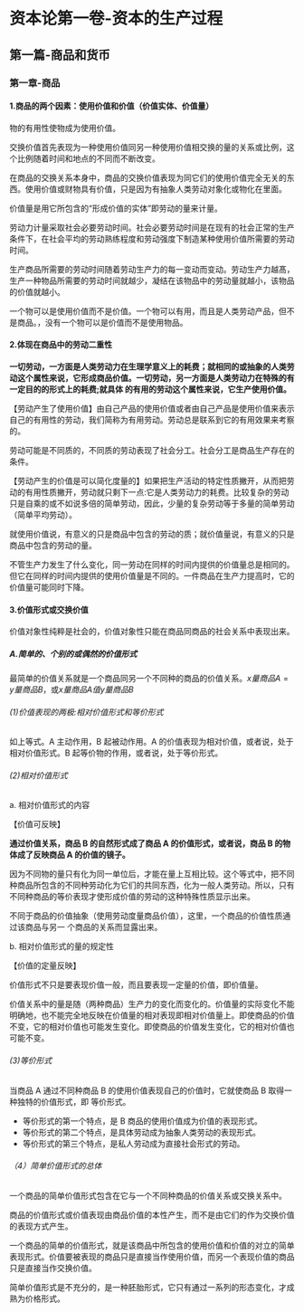 # 资本论第一卷-资本的生产过程

## 第一篇-商品和货币

### 第一章-商品

#### 1.商品的两个因素：使用价值和价值（价值实体、价值量）

物的有用性使物成为使用价值。

交换价值首先表现为一种使用价值同另一种使用价值相交换的量的关系或比例，这个比例随着时间和地点的不同而不断改变。

在商品的交换关系本身中，商品的交换价值表现为同它们的使用价值完全无关的东西。使用价值或财物具有价值，只是因为有抽象人类劳动对象化或物化在里面。

价值量是用它所包含的“形成价值的实体”即劳动的量来计量。

劳动力计量采取社会必要劳动时间。社会必要劳动时间是在现有的社会正常的生产条件下，在社会平均的劳动熟练程度和劳动强度下制造某种使用价值所需要的劳动时间。

生产商品所需要的劳动时间随着劳动生产力的每一变动而变动。劳动生产力越髙，生产一种物品所需要的劳动时间就越少，凝结在该物品中的劳动量就越小，该物品的价值就越小。

一个物可以是使用价值而不是价值。一个物可以有用，而且是人类劳动产品，但不是商品。，没有一个物可以是价值而不是使用物品。

#### 2.体现在商品中的劳动二重性

**一切劳动，一方面是人类劳动力在生理学意义上的耗费；就相同的或抽象的人类劳动这个属性来说，它形成商品价值。一切劳动，另一方面是人类劳动力在特殊的有一定目的的形式上的耗费;就具体
的有用的劳动这个属性来说，它生产使用价值。**

【劳动产生了使用价值】由自己产品的使用价值或者由自己产品是使用价值来表示自己的有用性的劳动，我们简称为有用劳动。劳动总是联系到它的有用效果来考察的。

劳动可能是不同质的，不同质的劳动表现了社会分工。社会分工是商品生产存在的条件。

【劳动产生的价值是可以简化度量的】如果把生产活动的特定性质撇开，从而把劳动的有用性质撇开，劳动就只剩下一点:它是人类劳动力的耗费。比较复杂的劳动只是自乘的或不如说多倍的简单劳动，因此，少量的复杂劳动等于多量的简单劳动（简单平均劳动）。

就使用价值说，有意义的只是商品中包含的劳动的质；就价值量说，有意义的只是商品中包含的劳动的量。

不管生产力发生了什么变化，同一劳动在同样的时间内提供的价值量总是相同的。但它在同样的时间内提供的使用价值量是不同的。一件商品在生产力提高时，它的价值量可能同时下降。

#### 3.价值形式或交换价值

价值对象性纯粹是社会的，价值对象性只能在商品同商品的社会关系中表现出来。

##### A.简单的、个别的或偶然的价值形式

最简单的价值关系就是一个商品同另一个不同种的商品的价值关系。$x量商品A=y量商品B$，或$x量商品A值y量商品B$

###### (1)价值表现的两极:相对价值形式和等价形式

如上等式。A 主动作用，B 起被动作用。A 的价值表现为相对价值，或者说，处于相对价值形式。B 起等价物的作用，或者说，处于等价形式。

###### (2)相对价值形式

a. 相对价值形式的内容

【价值可反映】

**通过价值关系，商品 B 的自然形式成了商品 A 的价值形式，或者说，商品 B 的物体成了反映商品 A 的价值的镜子。**

因为不同物的量只有化为同一单位后，才能在量上互相比较。这个等式中，把不同种商品所包含的不同种劳动化为它们的共同东西，化为一般人类劳动。所以，只有不同种商品的等价表现才使形成价值的劳动的这种特殊性质显示出来。

不同于商品的价值抽象（使用劳动度量商品价值），这里，一个商品的价值性质通过该商品与另一
个商品的关系而显露出来。

b. 相对价值形式的量的规定性

【价值的定量反映】

价值形式不只是要表现价值一般，而且要表现一定量的价值，即价值量。

价值关系中的量是随（两种商品）生产力的变化而变化的。价值量的实际变化不能明确地，也不能完全地反映在价值量的相对表现即相对价值量上。即使商品的价值不变，它的相对价值也可能发生变化。即使商品的价值发生变化，它的相对价值也可能不变。

###### (3)等价形式

当商品 A 通过不同种商品 B 的使用价值表现自己的价值时，它就使商品 B 取得一种独特的价值形式，即
等价形式。

- 等价形式的第一个特点，是 B 商品的使用价值成为价值的表现形式。
- 等价形式的第二个特点，是具体劳动成为抽象人类劳动的表现形式。
- 等价形式的第三个特点，是私人劳动成为直接社会形式的劳动。

###### （4）简单价值形式的总体

一个商品的简单价值形式包含在它与一个不同种商品的价值关系或交换关系中。

商品的价值形式或价值表现由商品价值的本性产生，而不是由它们的作为交换价值的表现方式产生。

一个商品的简单的价值形式，就是该商品中所包含的使用价值和价值的对立的简单表现形式。价值要被表现的商品只是直接当作使用价值，而另一个表现价值的商品只是直接当作交换价值。

简单价值形式是不充分的，是一种胚胎形式，它只有通过一系列的形态变化，才成熟为价格形式。
